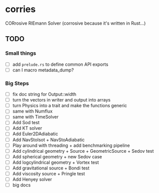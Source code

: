 # corries

CORrosive RIEmann Solver (corrosive because it's written in Rust...)

## TODO

### Small things

- [ ] add `prelude.rs` to define common API exports
- [ ] can I macro metadata_dump?

### Big Steps

- [ ] fix doc string for Output::width
- [ ] turn the vectors in writer and output into arrays
- [ ] turn Physics into a trait and make the functions generic
- [ ] same with Numflux
- [ ] same with TimeSolver
- [ ] Add Sod test
- [ ] Add KT solver
- [ ] Add Euler2DAdiabatic
- [ ] Add NavStoIsot + NavStoAdiabatic
- [ ] Play around with threading + add benchmarking pipeline
- [ ] Add cylindrical geometry + Source + GeometricSource + Sedov test
- [ ] Add spherical geometry + new Sedov case
- [ ] Add logcylindrical geometry + Vortex test
- [ ] Add gravitational source + Bondi test
- [ ] Add viscosity source + Pringle test
- [ ] Add Henyey solver
- [ ] big docs
